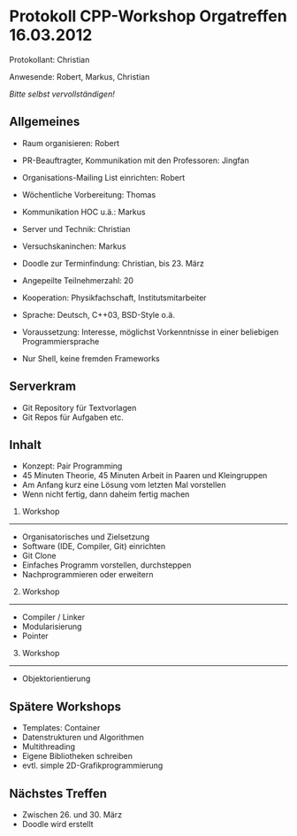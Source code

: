 Protokoll CPP-Workshop Orgatreffen 16.03.2012
=============================================

Protokollant: Christian

Anwesende: Robert, Markus, Christian

*Bitte selbst vervollständigen!*

Allgemeines
-----------

- Raum organisieren: Robert
- PR-Beauftragter, Kommunikation mit den Professoren: Jingfan
- Organisations-Mailing List einrichten: Robert
- Wöchentliche Vorbereitung: Thomas
- Kommunikation HOC u.ä.: Markus
- Server und Technik: Christian
- Versuchskaninchen: Markus

- Doodle zur Terminfindung: Christian, bis 23. März
- Angepeilte Teilnehmerzahl: 20
- Kooperation: Physikfachschaft, Institutsmitarbeiter

- Sprache: Deutsch, C++03, BSD-Style o.ä.
- Voraussetzung: Interesse, möglichst Vorkenntnisse in einer beliebigen 
Programmiersprache
- Nur Shell, keine fremden Frameworks

Serverkram
----------

- Git Repository für Textvorlagen
- Git Repos für Aufgaben etc.

Inhalt
------

- Konzept: Pair Programming
- 45 Minuten Theorie, 45 Minuten Arbeit in Paaren und Kleingruppen
- Am Anfang kurz eine Lösung vom letzten Mal vorstellen
- Wenn nicht fertig, dann daheim fertig machen

1. Workshop
-----------

- Organisatorisches und Zielsetzung
- Software (IDE, Compiler, Git) einrichten
- Git Clone
- Einfaches Programm vorstellen, durchsteppen
- Nachprogrammieren oder erweitern

2. Workshop
-----------

- Compiler / Linker
- Modularisierung
- Pointer

3. Workshop
-----------

- Objektorientierung

Spätere Workshops
-----------------

- Templates: Container
- Datenstrukturen und Algorithmen
- Multithreading
- Eigene Bibliotheken schreiben
- evtl. simple 2D-Grafikprogrammierung

Nächstes Treffen
----------------

- Zwischen 26. und 30. März
- Doodle wird erstellt
